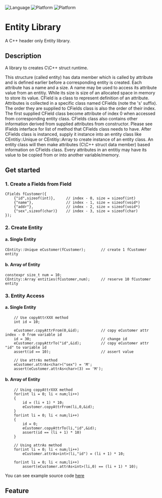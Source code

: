 ![Language](https://img.shields.io/badge/language-c++-red.svg)
![Platform](https://img.shields.io/badge/compiler-g++-lightgrey.svg)
![Platform](https://img.shields.io/badge/build-make-yellow.svg)

# Entity Library
A C++ header only Entity library.

## Description
A library to creates C\C++ struct runtime.

This structure (called entity) has data member which is called by attribute and is defined earlier before a corresponding entity is created. 
Each attribute has a name and a size. A name may be used to access its attribute value from an entitiy. While its size is size of an allocated space in memory to store its value. CField is a class to represent definition of an attribute.
Attributes is collected in a specific class named CFields (note the 's' suffix). The order they are supplied to CFields class is also the order of their index. The first supplied CField class become attribute of index 0 when accessed from corresponding entity class. CFields class also contains other information derived from supplied attributes from constructor. Please see IFields interface for list of method that CFields class needs to have.
After CFields class is instanced, supply it instance into an entity class like CEntitiy::Unique or CEntitiy::Array to create instance of an entity class. An entity class will then make attributes (C\C++ struct data member) based information on CFields class.
Every attributes in an entitiy may have its value to be copied from or into another variable/memory.

## Get started
### 1. Create a Fields from Field
```
CFields fCustomer({
    {"id",sizeof(int)},     // index - 0, size = sizeof(int)
    {"name"},               // index - 1, size = sizeof(void*)
    {"addr"},               // index - 2, size = sizeof(void*)
    {"sex",sizeof(char)}    // index - 3, size = sizeof(char)
});
```
### 2. Create Entity
#### a. Single Entity
```
CEntity::Unique eCustomer(fCustomer);       // create 1 fCustomer entity 
```
#### b. Array of Entity
```
constexpr size_t num = 10;
CEntity::Array entities(fCustomer,num);     // reserve 10 fCustomer entity 
```

### 3. Entity Access
#### a. Single Entity
```
    // Use copyAttrXXX method
    int id = 10;

    eCustomer.copyAttrFrom(0,&id);          // copy eCustomer attr index - 0 from variable id
    id = 30;                                // change id
    eCustomer.copyAttrTo("id",&id);         // copy eCustomer attr "id" to variable id
    assert(id == 10);                       // assert value

    // Use attrAs method
    eCustomer.attrAs<char>("sex") = 'M';     
    assert(eCustomer.attrAs<char>(3) == 'M');
```
#### b. Array of Entity
```
    // Using copyAttrXXX method
    for(int li = 0; li < num;li++)
    {
        id = (li + 1) * 10;
        eCustomer.copyAttrFrom(li,0,&id);
    }
    for(int li = 0; li < num;li++)
    {
        id = 0;
        eCustomer.copyAttrTo(li,"id",&id);
        assert(id == (li + 1) * 10)
    }

    // Using attrAs method
    for(int li = 0; li < num;li++)
        eCustomer.attrAs<int>(li,"id") = (li + 1) * 10;

    for(int li = 0; li < num;li++)
        assert(eCustomer.attrAs<int>(li,0) == (li + 1) * 10);
```

You can see example source code [here](https://github.com/ipgdbali/entity/blob/master/test/start.cpp)

## Feature